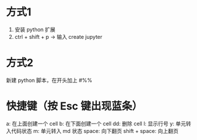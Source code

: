 # 方式1
1. 安装 python 扩展
2. ctrl + shift + p -> 输入 create jupyter

# 方式2
新建 python 脚本，在开头加上 #%%

# 快捷键（按 Esc 键出现蓝条）
a: 在上面创建一个 cell
b: 在下面创建一个 cell
dd: 删除 cell
l: 显示行号
y: 单元转入代码状态
m: 单元转入 md 状态
space: 向下翻页
shift + space: 向上翻页